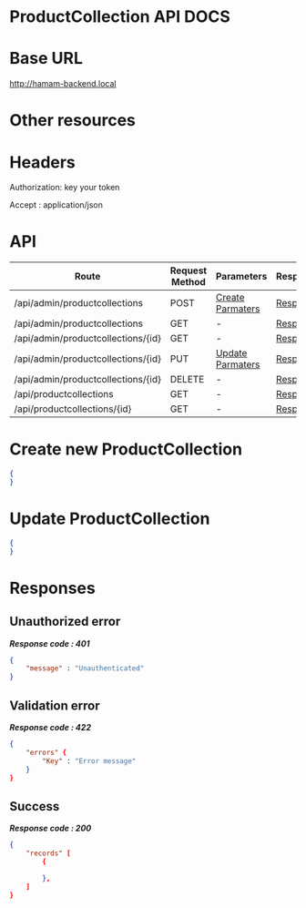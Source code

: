 # ProductCollection API DOCS

# Base URL
http://hamam-backend.local

# Other resources 

 
# Headers

Authorization: key your token

Accept : application/json

# API 

| Route                        | Request Method | Parameters | Response  |
| -----------                  | -----------    |----------- |---------- |
| /api/admin/productcollections            | POST           |  [Create Parmaters](#Create)|[Response](#Response)|
| /api/admin/productcollections | GET           |-|  [Response](#Response)         |
|/api/admin/productcollections/{id}         | GET           |  - |  [Response](#Response)         |
|/api/admin/productcollections/{id}        |PUT           |  [Update Parmaters](#Update)|[Response](#Response)     |
|/api/admin/productcollections/{id}        |DELETE           |  -|[Response](#Response)| 
|/api/productcollections        |GET           |-| [Response](#Response)|
|/api/productcollections/{id}        |GET           |-|[Response](#Response)|


# <a name="Create"> </a> Create new ProductCollection 

```json
{
} 
```

# <a name="Update"> </a> Update ProductCollection

```json
{
} 
```
# <a name="Response"> </a> Responses 

## Unauthorized error

__*Response code : 401*__
```json 
{
    "message" : "Unauthenticated"
}
```

## Validation error 
__*Response code : 422*__

```json 
{
    "errors" {
        "Key" : "Error message"
    }
}
```
## Success  
__*Response code : 200*__
```json 
{
    "records" [
        {

        },
    ]
}
```
